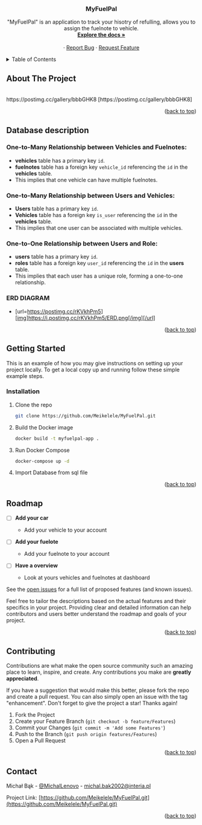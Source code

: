 <!-- PROJECT LOGO -->
<br />
<div align="center">
<h3 align="center">MyFuelPal</h3>

  <p align="center">
    "MyFuelPal" is an application to track your hisotry of refulling, allows you to assign the fuelnote to vehicle.
    <br />
    <a href="https://github.com/Meikelele/MyFuelPal.git"><strong>Explore the docs »</strong></a>
    <br />
    <br />
    ·
    <a href="https://github.com/Meikelele/MyFuelPal.git/issues">Report Bug</a>
    ·
    <a href="https://github.com/Meikelele/MyFuelPal.git/issues">Request Feature</a>
  </p>
</div>

<!-- TABLE OF CONTENTS -->
<details>
  <summary>Table of Contents</summary>
  <ol>
    <li>
      <a href="#about-the-project">About The Project</a>
      <ul>
        <li><a href="#database-description">Database description</a></li>
      </ul>
    </li>
    <li>
      <a href="#getting-started">Getting Started</a>
      <ul>
        <li><a href="#installation">Installation</a></li>
      </ul>
    </li>
    <li><a href="#roadmap">Roadmap</a></li>
    <li><a href="#contributing">Contributing</a></li>
    <li><a href="#contact">Contact</a></li>
    
  </ol>
</details>

<!-- ABOUT THE PROJECT -->

## About The Project

<br>
https://postimg.cc/gallery/bbbGHK8 [https://postimg.cc/gallery/bbbGHK8]


<p align="right">(<a href="#readme-top">back to top</a>)</p>

## Database description

### One-to-Many Relationship between Vehicles and Fuelnotes:

- **vehicles** table has a primary key `id`.
- **fuelnotes** table has a foreign key `vehicle_id` referencing the `id` in the **vehicles** table.
- This implies that one vehicle can have multiple fuelnotes.

### One-to-Many Relationship between Users and Vehicles:

- **Users** table has a primary key `id`.
- **Vehicles** table has a foreign key `is_user` referencing the `id` in the **vehicles** table.
- This implies that one user can be associated with multiple vehicles.

### One-to-One Relationship between Users and Role:

- **users** table has a primary key `id`.
- **roles** table has a foreign key `user_id` referencing the `id` in the **users** table.
- This implies that each user has a unique role, forming a one-to-one relationship.

### ERD DIAGRAM
- [url=https://postimg.cc/rKVkhPm5][img]https://i.postimg.cc/rKVkhPm5/ERD.png[/img][/url]

<p align="right">(<a href="#readme-top">back to top</a>)</p>

<!-- GETTING STARTED -->

## Getting Started

This is an example of how you may give instructions on setting up your project locally.
To get a local copy up and running follow these simple example steps.

### Installation

1. Clone the repo
   ```sh
   git clone https://github.com/Meikelele/MyFuelPal.git
   ```
2. Build the Docker image
   ```sh
   docker build -t myfuelpal-app .
   ```
3. Run Docker Compose
   ```sh
   docker-compose up -d
   ```
4. Import Database from sql file

<p align="right">(<a href="#readme-top">back to top</a>)</p>

<!-- ROADMAP -->

## Roadmap

- [ ] **Add your car**

  - Add your vehicle to your account

- [ ] **Add your fuelote**

  - Add your fuelnote to your account

- [ ] **Have a overview**

  - Look at yours vehicles and fuelnotes at dashboard

See the [open issues](https://github.com/Meikelele/MyFuelPal.git\issues) for a full list of proposed features (and known issues).

Feel free to tailor the descriptions based on the actual features and their specifics in your project. Providing clear and detailed information can help contributors and users better understand the roadmap and goals of your project.

<p align="right">(<a href="#readme-top">back to top</a>)</p>

<!-- CONTRIBUTING -->

## Contributing

Contributions are what make the open source community such an amazing place to learn, inspire, and create. Any contributions you make are **greatly appreciated**.

If you have a suggestion that would make this better, please fork the repo and create a pull request. You can also simply open an issue with the tag "enhancement".
Don't forget to give the project a star! Thanks again!

1. Fork the Project
2. Create your Feature Branch (`git checkout -b feature/Features`)
3. Commit your Changes (`git commit -m 'Add some Features'`)
4. Push to the Branch (`git push origin features/Features`)
5. Open a Pull Request

<p align="right">(<a href="#readme-top">back to top</a>)</p>

<!-- CONTACT -->

## Contact

Michał Bąk - [@MichalLenovo](https://twitter.com/@MichalLenovo) - michal.bak2002@interia.pl

Project Link: [https://github.com/Meikelele/MyFuelPal.git](https://github.com/Meikelele/MyFuelPal.git)

<p align="right">(<a href="#readme-top">back to top</a>)</p>
